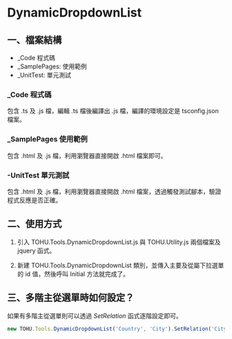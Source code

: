 # DynamicDropdownList

## 一、檔案結構

* _Code 程式碼
* _SamplePages: 使用範例
* _UnitTest: 單元測試

### _Code 程式碼

包含 .ts 及 .js 檔，編輯 .ts 檔後編譯出 .js 檔，編譯的環境設定是 tsconfig.json 檔案。

### _SamplePages 使用範例

包含 .html 及 .js 檔，利用瀏覽器直接開啟 .html 檔案即可。

### -UnitTest 單元測試

包含 .html 及 .js 檔，利用瀏覽器直接開啟 .html 檔案，透過觸發測試腳本，驗證程式反應是否正確。

## 二、使用方式

1. 引入 TOHU.Tools.DynamicDropdownList.js 與 TOHU.Utility.js 兩個檔案及 jquery 函式。

2. 新建 TOHU.Tools.DynamicDropdownList 類別，並傳入主要及從屬下拉選單的 id 值，然後呼叫 Initial 方法就完成了。

## 三、多階主從選單時如何設定？

如果有多階主從選單則可以透過 *SetRelation* 函式逐階設定即可。

```js
new TOHU.Tools.DynamicDropdownList('Country', 'City').SetRelation('City','District').Initial();
```

